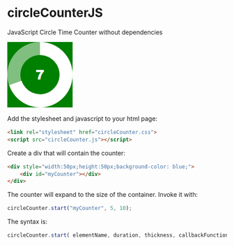 # circleCounterJS
JavaScript Circle Time Counter without dependencies

![sample](./sample.png)

Add the stylesheet and javascript to your html page:

``` html
<link rel="stylesheet" href="circleCounter.css">
<script src="circleCounter.js"></script>
``` 

Create a div that will contain the counter:

``` html
<div style="width:50px;height:50px;background-color: blue;">
    <div id="myCounter"></div>
</div>
```

The counter will expand to the size of the container. Invoke it with:

``` javascript
circleCounter.start("myCounter", 5, 10);
```

The syntax is:
``` javascript
circleCounter.start( elementName, duration, thickness, callbackFunction );
```
